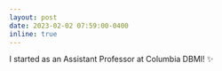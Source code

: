 ```yaml
---
layout: post
date: 2023-02-02 07:59:00-0400
inline: true
---
```


I started as an Assistant Professor at Columbia DBMI! :sparkles: